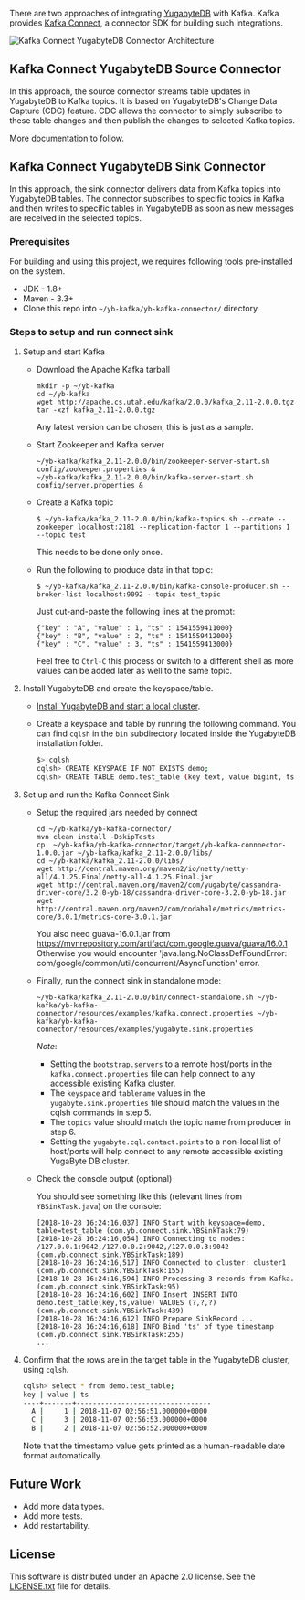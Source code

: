 There are two approaches of integrating [YugabyteDB](https://github.com/yugabyte/yugabyte-db) with Kafka. Kafka provides [Kafka Connect](https://docs.confluent.io/3.0.0/connect/intro.html), a connector SDK for building such integrations.

<img src="https://raw.githubusercontent.com/yugabyte/yb-kafka-connector/master/logos/dsql-kafka.png" align="center" alt="Kafka Connect YugabyteDB Connector Architecture"/>

## Kafka Connect YugabyteDB Source Connector

In this approach, the source connector streams table updates in YugabyteDB to Kafka topics. It is based on YugabyteDB's Change Data Capture (CDC) feature. CDC allows the connector to simply subscribe to these table changes and then publish the changes to selected Kafka topics.

More documentation to follow.

## Kafka Connect YugabyteDB Sink Connector

In this approach, the sink connector delivers data from Kafka topics into YugabyteDB tables. The connector subscribes to specific topics in Kafka and then writes to specific tables in YugabyteDB as soon as new messages are received in the selected topics.

### Prerequisites

For building and using this project, we requires following tools pre-installed on the system.

- JDK - 1.8+
- Maven - 3.3+
- Clone this repo into `~/yb-kafka/yb-kafka-connector/` directory.


### Steps to setup and run connect sink

1. Setup and start Kafka

   - Download the Apache Kafka tarball
   
     ```
     mkdir -p ~/yb-kafka
     cd ~/yb-kafka
     wget http://apache.cs.utah.edu/kafka/2.0.0/kafka_2.11-2.0.0.tgz
     tar -xzf kafka_2.11-2.0.0.tgz
     ```
     Any latest version can be chosen, this is just as a sample.
   - Start Zookeeper and Kafka server
   
     ```
     ~/yb-kafka/kafka_2.11-2.0.0/bin/zookeeper-server-start.sh config/zookeeper.properties &
     ~/yb-kafka/kafka_2.11-2.0.0/bin/kafka-server-start.sh config/server.properties &
     ```
   - Create a Kafka topic
   
     ```
     $ ~/yb-kafka/kafka_2.11-2.0.0/bin/kafka-topics.sh --create --zookeeper localhost:2181 --replication-factor 1 --partitions 1 --topic test
     ```
     This needs to be done only once.
     
   - Run the following to produce data in that topic:
   
     ```
     $ ~/yb-kafka/kafka_2.11-2.0.0/bin/kafka-console-producer.sh --broker-list localhost:9092 --topic test_topic
     ```
     Just cut-and-paste the following lines at the prompt:
     
     ```
     {"key" : "A", "value" : 1, "ts" : 1541559411000}
     {"key" : "B", "value" : 2, "ts" : 1541559412000}
     {"key" : "C", "value" : 3, "ts" : 1541559413000}
     ```
     Feel free to `Ctrl-C` this process or switch to a different shell as more values can be added later as well to the same topic.

2. Install YugabyteDB and create the keyspace/table.

   - [Install YugabyteDB and start a local cluster](https://docs.yugabyte.com/quick-start/install/).
   - Create a keyspace and table by running the following command. You can find `cqlsh` in the `bin` subdirectory located inside the YugabyteDB installation folder.
   
     ```sh
     $> cqlsh
     cqlsh> CREATE KEYSPACE IF NOT EXISTS demo;
     cqlsh> CREATE TABLE demo.test_table (key text, value bigint, ts timestamp, PRIMARY KEY (key));
     ```

3. Set up and run the Kafka Connect Sink

   - Setup the required jars needed by connect
   
     ```
     cd ~/yb-kafka/yb-kafka-connector/
     mvn clean install -DskipTests
     cp  ~/yb-kafka/yb-kafka-connector/target/yb-kafka-connnector-1.0.0.jar ~/yb-kafka/kafka_2.11-2.0.0/libs/
     cd ~/yb-kafka/kafka_2.11-2.0.0/libs/
     wget http://central.maven.org/maven2/io/netty/netty-all/4.1.25.Final/netty-all-4.1.25.Final.jar
     wget http://central.maven.org/maven2/com/yugabyte/cassandra-driver-core/3.2.0-yb-18/cassandra-driver-core-3.2.0-yb-18.jar
     wget http://central.maven.org/maven2/com/codahale/metrics/metrics-core/3.0.1/metrics-core-3.0.1.jar
     ```
     You also need guava-16.0.1.jar from https://mvnrepository.com/artifact/com.google.guava/guava/16.0.1
     Otherwise you would encounter 'java.lang.NoClassDefFoundError: com/google/common/util/concurrent/AsyncFunction' error.

   - Finally, run the connect sink in standalone mode:
   
     ```
     ~/yb-kafka/kafka_2.11-2.0.0/bin/connect-standalone.sh ~/yb-kafka/yb-kafka-connector/resources/examples/kafka.connect.properties ~/yb-kafka/yb-kafka-connector/resources/examples/yugabyte.sink.properties 
     ```

     *Note*:
 
       - Setting the `bootstrap.servers` to a remote host/ports in the `kafka.connect.properties` file can help connect to any accessible existing Kafka cluster.
       - The `keyspace` and `tablename` values in the `yugabyte.sink.properties` file should match the values in the cqlsh commands in step 5.
       - The `topics` value should match the topic name from producer in step 6.
       - Setting the `yugabyte.cql.contact.points` to a non-local list of host/ports will help connect to any remote accessible existing YugaByte DB cluster.

   - Check the console output (optional)
   
     You should see something like this (relevant lines from `YBSinkTask.java`) on the console:
     
     ```
     [2018-10-28 16:24:16,037] INFO Start with keyspace=demo, table=test_table (com.yb.connect.sink.YBSinkTask:79)
     [2018-10-28 16:24:16,054] INFO Connecting to nodes: /127.0.0.1:9042,/127.0.0.2:9042,/127.0.0.3:9042 (com.yb.connect.sink.YBSinkTask:189)
     [2018-10-28 16:24:16,517] INFO Connected to cluster: cluster1 (com.yb.connect.sink.YBSinkTask:155)
     [2018-10-28 16:24:16,594] INFO Processing 3 records from Kafka. (com.yb.connect.sink.YBSinkTask:95)
     [2018-10-28 16:24:16,602] INFO Insert INSERT INTO demo.test_table(key,ts,value) VALUES (?,?,?) (com.yb.connect.sink.YBSinkTask:439)
     [2018-10-28 16:24:16,612] INFO Prepare SinkRecord ...
     [2018-10-28 16:24:16,618] INFO Bind 'ts' of type timestamp (com.yb.connect.sink.YBSinkTask:255)
     ...
     ```

4. Confirm that the rows are in the target table in the YugabyteDB cluster, using `cqlsh`.

   ```sh
   cqlsh> select * from demo.test_table;
   key | value | ts
   ----+-------+---------------------------------
     A |     1 | 2018-11-07 02:56:51.000000+0000
     C |     3 | 2018-11-07 02:56:53.000000+0000
     B |     2 | 2018-11-07 02:56:52.000000+0000
   ```
   Note that the timestamp value gets printed as a human-readable date format automatically.

## Future Work

- Add more data types.
- Add more tests.
- Add restartability.

## License

This software is distributed under an Apache 2.0 license. See the [LICENSE.txt](https://github.com/YugaByte/yb-kafka-connector/LICENSE) file for details.
